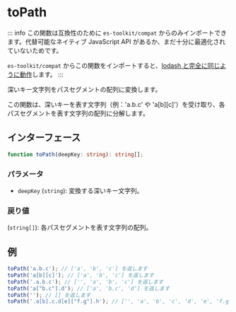 # toPath

::: info
この関数は互換性のために `es-toolkit/compat` からのみインポートできます。代替可能なネイティブ JavaScript API があるか、まだ十分に最適化されていないためです。

`es-toolkit/compat` からこの関数をインポートすると、[lodash と完全に同じように動作](../../../compatibility.md)します。
:::

深いキー文字列をパスセグメントの配列に変換します。

この関数は、深いキーを表す文字列（例：'a.b.c' や 'a[b][c]'）を受け取り、各パスセグメントを表す文字列の配列に分解します。

## インターフェース

```typescript
function toPath(deepKey: string): string[];
```

### パラメータ

- `deepKey` (`string`): 変換する深いキー文字列。

### 戻り値

(`string[]`): 各パスセグメントを表す文字列の配列。

## 例

```typescript
toPath('a.b.c'); // ['a', 'b', 'c'] を返します
toPath('a[b][c]'); // ['a', 'b', 'c'] を返します
toPath('.a.b.c'); // ['', 'a', 'b', 'c'] を返します
toPath('a["b.c"].d'); // ['a', 'b.c', 'd'] を返します
toPath(''); // [] を返します
toPath('.a[b].c.d[e]["f.g"].h'); // ['', 'a', 'b', 'c', 'd', 'e', 'f.g', 'h'] を返します 数値配列。
```
